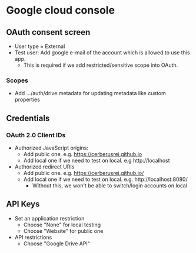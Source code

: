 # Google cloud console
## OAuth consent screen
- User type = External
- Test user: Add google e-mail of the account which is allowed to use this app.
  - This is required if we add restricted/sensitive scope into OAuth.

### Scopes
- Add .../auth/drive.metadata for updating metadata like custom properties

## Credentials
### OAuth 2.0 Client IDs
- Authorized JavaScript origins:
  - Add public one. e.g. https://cerberusrei.github.io
  - Add local one if we need to test on local. e.g http://localhost
- Authorized redirect URIs
  - Add public one. e.g. https://cerberusrei.github.io/
  - Add local one if we need to test on local. e.g. http://localhost:8080/
    - Without this, we won't be able to switch/login accounts on local

## API Keys
- Set an application restriction
  - Choose "None" for local testing
  - Choose "Website" for public one
- API restrictions
  - Choose "Google Drive API"